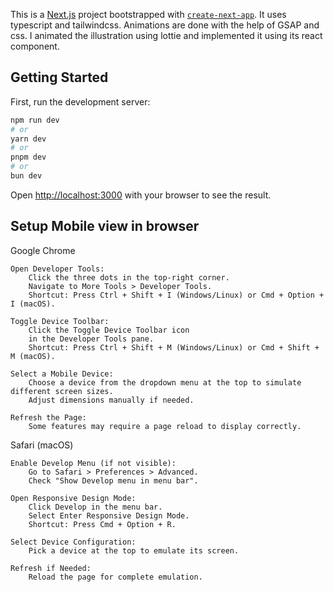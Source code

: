 This is a [Next.js](https://nextjs.org) project bootstrapped with [`create-next-app`](https://nextjs.org/docs/app/api-reference/cli/create-next-app). It uses typescript and tailwindcss. Animations are done with the help of GSAP and css. I animated the illustration using lottie and implemented it using its react component.

## Getting Started

First, run the development server:

```bash
npm run dev
# or
yarn dev
# or
pnpm dev
# or
bun dev
```

Open [http://localhost:3000](http://localhost:3000) with your browser to see the result.

## Setup Mobile view in browser

Google Chrome

    Open Developer Tools:
        Click the three dots in the top-right corner.
        Navigate to More Tools > Developer Tools.
        Shortcut: Press Ctrl + Shift + I (Windows/Linux) or Cmd + Option + I (macOS).

    Toggle Device Toolbar:
        Click the Toggle Device Toolbar icon
        in the Developer Tools pane.
        Shortcut: Press Ctrl + Shift + M (Windows/Linux) or Cmd + Shift + M (macOS).

    Select a Mobile Device:
        Choose a device from the dropdown menu at the top to simulate different screen sizes.
        Adjust dimensions manually if needed.

    Refresh the Page:
        Some features may require a page reload to display correctly.

Safari (macOS)

    Enable Develop Menu (if not visible):
        Go to Safari > Preferences > Advanced.
        Check "Show Develop menu in menu bar".

    Open Responsive Design Mode:
        Click Develop in the menu bar.
        Select Enter Responsive Design Mode.
        Shortcut: Press Cmd + Option + R.

    Select Device Configuration:
        Pick a device at the top to emulate its screen.

    Refresh if Needed:
        Reload the page for complete emulation.
